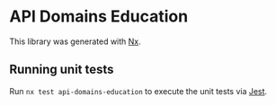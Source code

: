# API Domains Education

This library was generated with [Nx](https://nx.dev).

## Running unit tests

Run `nx test api-domains-education` to execute the unit tests via [Jest](https://jestjs.io).
